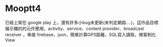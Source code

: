# Mooptt4
已經上架在 google play 上，還有許多小bug未更新(未判定網路....)，這作品目標展示機的的元件應用，activity、service、content provider、broadcast receiver
，串接 firebase，json，簡單計算GPS距離，SQL寫入讀取，微客制化View
